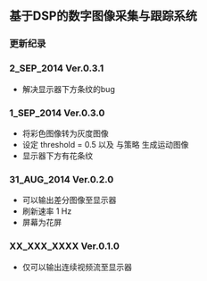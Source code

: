## 基于DSP的数字图像采集与跟踪系统

### 更新纪录

### 2_SEP_2014 Ver.0.3.1

 - 解决显示器下方条纹的bug

### 1_SEP_2014 Ver.0.3.0

 - 将彩色图像转为灰度图像
 - 设定 threshold = 0.5 以及 与策略 生成运动图像
 - 显示器下方有花条纹

### 31_AUG_2014 Ver.0.2.0

 - 可以输出差分图像至显示器
 - 刷新速率 1 Hz
 - 屏幕为花屏

### XX_XXX_XXXX Ver.0.1.0

 - 仅可以输出连续视频流至显示器
